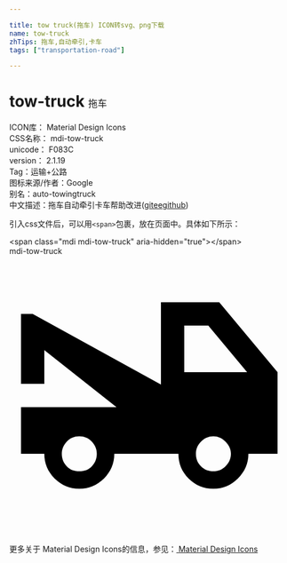 ```yaml
---

title: tow truck(拖车) ICON转svg、png下载
name: tow-truck
zhTips: 拖车,自动牵引,卡车
tags: ["transportation-road"]

---
```


# tow-truck  <small style="font-size: 60%;font-weight: 100">拖车</small>


<div class="detail-page">
<p>
<span>
ICON库：
<span class="badge-secondary badge">Material Design Icons</span> 
</span>
<br/>
<span>
CSS名称：
<span class="badge-secondary badge">mdi-tow-truck</span> 
</span>
<br/>
<span>
unicode：
<span class="badge-secondary badge">F083C</span> 
<copy-btn content='F083C' btn-title=""></copy-btn>
<copy-btn :content='String.fromCodePoint(parseInt("F083C", 16))' btn-title="复制U"></copy-btn>
</span>
<br/>
<span>
version：
<span class="badge-secondary badge">2.1.19</span> 
</span><br/><span>Tag：<span class="badge-light badge"><router-link to="/tags/transportation-road.html">运输+公路</router-link></span></span>
<br/>
<span>图标来源/作者：<span class="badge-light badge">Google</span></span> 
<br/>
<span>别名：<span class="badge-light badge">auto-towing</span><span class="badge-light badge">truck</span></span><br/><span class="zh-detail">中文描述：<span class="badge-primary badge">拖车</span><span class="badge-primary badge">自动牵引</span><span class="badge-primary badge">卡车</span><span class="help-link"><span>帮助改进</span>(<a href="https://gitee.com/liuwave/icon-helper/edit/master/json/material/tow-truck.json" target="_blank" rel="noopener noreferrer">gitee</a><a href="https://github.com/liuwave/icon-helper/edit/master/json/material/tow-truck.json" target="_blank" rel="noopener noreferrer">github</a></span>)</span><br/>
</p>
</div>
<div class="alert alert-dark">
  <i class="mdi mdi-tow-truck mdi-48px"></i>
  <i class="mdi mdi-tow-truck mdi-36px"></i>
  <i class="mdi mdi-tow-truck mdi-24px"></i>
  <i class="mdi mdi-tow-truck mdi-18px"></i>
</div>
<div>
  <p>引入css文件后，可以用<code>&lt;span&gt;</code>包裹，放在页面中。具体如下所示：    
  </p>
  <div class="alert alert-primary" style="font-size: 14px">
    &lt;span class="mdi mdi-tow-truck" aria-hidden="true"&gt;&lt;/span&gt;
    <copy-btn content='<span class="mdi mdi-tow-truck" aria-hidden="true"></span>'></copy-btn>
  </div>
  <div class="alert alert-secondary">
    <i class="mdi mdi-tow-truck"
    style="font-size: 24px"
    aria-hidden="true"></i> mdi-tow-truck
    <copy-btn content="mdi-tow-truck" btn-title="复制图标名称"></copy-btn>
  </div>
</div>
<div id="svg" class="svg-wrap">
<svg xmlns="http://www.w3.org/2000/svg" viewBox="0 0 24 24"><path d="M15,10H20.39L17.06,6H15V10M17.5,18.5C17.89,18.5 18.24,18.37 18.54,18.07C18.84,17.77 19,17.42 19,17C19,16.61 18.84,16.26 18.54,15.96C18.24,15.66 17.89,15.5 17.5,15.5C17.08,15.5 16.73,15.66 16.43,15.96C16.13,16.26 16,16.61 16,17C16,17.42 16.13,17.77 16.43,18.07C16.73,18.37 17.08,18.5 17.5,18.5M6,18.5C6.44,18.5 6.8,18.37 7.08,18.07C7.36,17.77 7.5,17.42 7.5,17C7.5,16.61 7.36,16.26 7.08,15.96C6.8,15.66 6.44,15.5 6,15.5C5.56,15.5 5.2,15.66 4.92,15.96C4.64,16.26 4.5,16.61 4.5,17C4.5,17.42 4.64,17.77 4.92,18.07C5.2,18.37 5.56,18.5 6,18.5M18,4L23,10V17H20.5C20.5,17.83 20.19,18.53 19.59,19.13C19,19.72 18.3,20 17.5,20C16.67,20 15.97,19.72 15.38,19.13C14.78,18.53 14.5,17.83 14.5,17H9C9,17.83 8.7,18.53 8.11,19.13C7.5,19.72 6.81,20 6,20C5.19,20 4.5,19.72 3.89,19.13C3.3,18.53 3,17.83 3,17H1V13H9.19L3,8.11V11H1V5H2L13,11.06V4H18Z" /></svg>
</div>
<detail full-name='mdi-tow-truck'></detail>
    
<div><p>更多关于 Material Design Icons的信息，参见：<a target="_blank" href="https://iconhelper.cn/material.html"> Material Design Icons</a>
</p></div>
